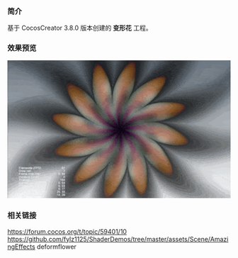 ### 简介
基于 CocosCreator 3.8.0 版本创建的 **变形花** 工程。

### 效果预览
![image](../../../gif/202207/2022070407.gif)

### 相关链接
https://forum.cocos.org/t/topic/59401/10        
https://github.com/fylz1125/ShaderDemos/tree/master/assets/Scene/AmazingEffects deformflower